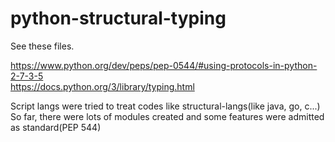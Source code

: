 # python-structural-typing

See these files.

https://www.python.org/dev/peps/pep-0544/#using-protocols-in-python-2-7-3-5  
https://docs.python.org/3/library/typing.html

Script langs were tried to treat codes like structural-langs(like java, go, c...)  
So far, there were lots of modules created and some features were admitted as standard(PEP 544)
